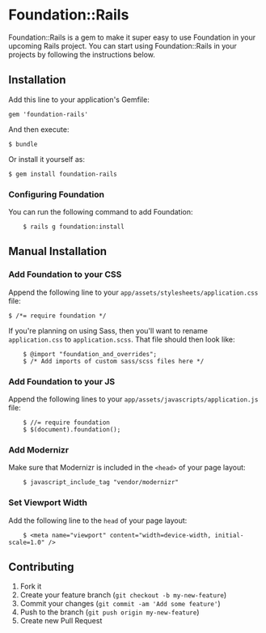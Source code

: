 # Foundation::Rails

Foundation::Rails is a gem to make it super easy to use Foundation in your upcoming Rails project. You can start using Foundation::Rails in your projects by following the instructions below.

## Installation

Add this line to your application's Gemfile:

    gem 'foundation-rails'

And then execute:

    $ bundle

Or install it yourself as:

    $ gem install foundation-rails

### Configuring Foundation

You can run the following command to add Foundation:

		$ rails g foundation:install

## Manual Installation

### Add Foundation to your CSS

Append the following line to your `app/assets/stylesheets/application.css` file:

	$ /*= require foundation */

If you're planning on using Sass, then you'll want to rename `application.css` to `application.scss`. That file should then look like:

		$ @import "foundation_and_overrides";
		$ /* Add imports of custom sass/scss files here */

### Add Foundation to your JS

Append the following lines to your `app/assets/javascripts/application.js` file:

		$ //= require foundation
		$ $(document).foundation();

### Add Modernizr

Make sure that Modernizr is included in the `<head>` of your page layout:

		$ javascript_include_tag "vendor/modernizr"

### Set Viewport Width

Add the following line to the `head` of your page layout:

		$ <meta name="viewport" content="width=device-width, initial-scale=1.0" />

## Contributing

1. Fork it
2. Create your feature branch (`git checkout -b my-new-feature`)
3. Commit your changes (`git commit -am 'Add some feature'`)
4. Push to the branch (`git push origin my-new-feature`)
5. Create new Pull Request
